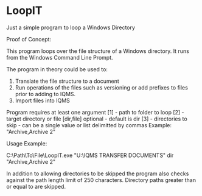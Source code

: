 # LoopIT
Just a simple program to loop a Windows Directory

Proof of Concept:

This program loops over the file structure of a Windows directory.
It runs from the Windows Command Line Prompt.

The program in theory could be used to:
1. Translate the file structure to a document
2. Run operations of the files such as versioning or add prefixes to files prior to adding to IQMS.
3. Import files into IQMS

Program requires at least one argument
[1] - path to folder to loop
[2] - target directory or file [dir,file] optional - default is dir
[3] - directories to skip - can be a single value or list delimitted by commas Example: "Archive,Archive 2"

Usage Example:

C:\Path\To\File\LoopIT.exe "U:\IQMS TRANSFER DOCUMENTS" dir "Archive,Archive 2"

In addition to allowing directories to be skipped the program also checks against the path length limit of 250 characters.
Directory paths greater than or equal to are skipped.

